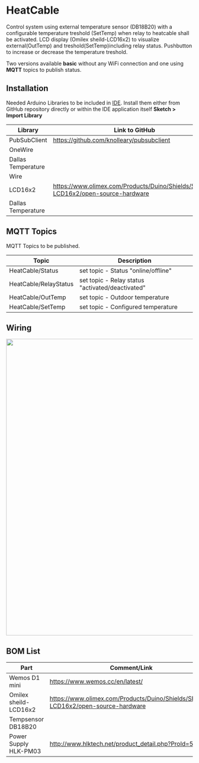 # HeatCable

Control system using external temperature sensor (DB18B20) with a configurable temperature treshold (SetTemp) when relay to heatcable shall be activated. LCD display (Omilex sheild-LCD16x2) to visualize external(OutTemp) and treshold(SetTemp)including relay status. Pushbutton to increase or decrease the temperature treshold.     

Two versions available **basic** without any WiFi connection and one using **MQTT** topics to publish status. 


## Installation
Needed Arduino Libraries to be included in [IDE](https://www.arduino.cc/en/Main/Software). Install them either from GitHub repository directly or within the IDE application itself **Sketch > Import Library** 

| Library                            | Link to GitHub                                      |  Basic  |  MQTT  | 
| ---------------------------------- | --------------------------------------------------- |---------|--------|
| PubSubClient                       |  https://github.com/knolleary/pubsubclient          |         |   X    |     
| OneWire                            |                                                     |   X     |   X    |
| Dallas Temperature                 |                                                     |   X     |   X    |   
| Wire                               |                                                     |   X     |   X    |  
| LCD16x2                            | https://www.olimex.com/Products/Duino/Shields/SHIELD-LCD16x2/open-source-hardware |   X     |   X    |  
| Dallas Temperature                 |                                                     |   X     |   X    |  


## MQTT Topics
MQTT Topics to be published. 

| Topic                              | Description                                         |
| ---------------------------------- | --------------------------------------------------- |
| HeatCable/Status                   |  set topic - Status "online/offline"                |
| HeatCable/RelayStatus              |  set topic - Relay status "activated/deactivated"   |
| HeatCable/OutTemp                  |  set topic - Outdoor temperature                    |
| HeatCable/SetTemp                  |  set topic - Configured temperature                 |


## Wiring
<img src="https://github.com/MagnusPer/HeatCable/blob/main/images/HeatCable.JPG" width="800">


## BOM List
| Part                               | Comment/Link                                        |
| ---------------------------------- | --------------------------------------------------- |
|  Wemos D1 mini                     | https://www.wemos.cc/en/latest/                     |   
|  Omilex sheild-LCD16x2             | https://www.olimex.com/Products/Duino/Shields/SHIELD-LCD16x2/open-source-hardware |
|  Tempsensor DB18B20                |                                                     |  
|  Power Supply HLK-PM03             | http://www.hlktech.net/product_detail.php?ProId=59  |  


